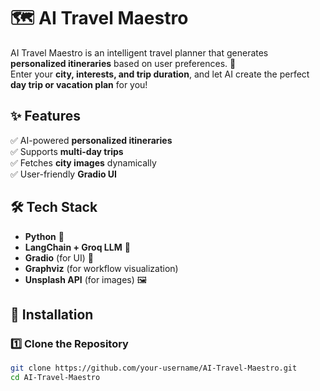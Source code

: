 # 🗺️ AI Travel Maestro

AI Travel Maestro is an intelligent travel planner that generates **personalized itineraries** based on user preferences. 🚀  
Enter your **city, interests, and trip duration**, and let AI create the perfect **day trip or vacation plan** for you!

## ✨ Features
✅ AI-powered **personalized itineraries**  
✅ Supports **multi-day trips**  
✅ Fetches **city images** dynamically  
✅ User-friendly **Gradio UI**  

## 🛠️ Tech Stack
- **Python** 🐍  
- **LangChain + Groq LLM** 🤖  
- **Gradio** (for UI) 🎨  
- **Graphviz** (for workflow visualization)  
- **Unsplash API** (for images) 🖼️  

## 🚀 Installation
### 1️⃣ Clone the Repository
```bash
git clone https://github.com/your-username/AI-Travel-Maestro.git
cd AI-Travel-Maestro
